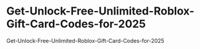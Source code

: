 # Get-Unlock-Free-Unlimited-Roblox-Gift-Card-Codes-for-2025
Get-Unlock-Free-Unlimited-Roblox-Gift-Card-Codes-for-2025

